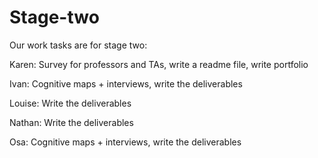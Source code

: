 # Stage-two

Our work tasks are for stage two:

Karen: Survey for professors and TAs, write a readme file, write portfolio

Ivan: Cognitive maps + interviews, write the deliverables

Louise: Write the deliverables

Nathan: Write the deliverables

Osa: Cognitive maps + interviews, write the deliverables

